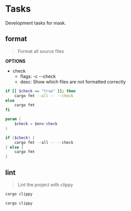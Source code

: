 # Tasks

Development tasks for mask.







## format
> Format all source files

**OPTIONS**
* check
    * flags: -c --check
    * desc: Show which files are not formatted correctly

~~~bash
if [[ $check == "true" ]]; then
    cargo fmt --all -- --check
else
    cargo fmt
fi
~~~

~~~powershell
param (
    $check = $env:check
)

if ($check) {
    cargo fmt --all -- --check
} else {
    cargo fmt
}
~~~










## lint
> Lint the project with clippy

~~~bash
cargo clippy
~~~

~~~powershell
cargo clippy
~~~
